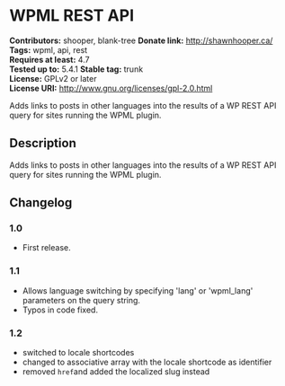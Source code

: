 # WPML REST API #
**Contributors:** shooper, blank-tree
**Donate link:** http://shawnhooper.ca/  
**Tags:** wpml, api, rest  
**Requires at least:** 4.7  
**Tested up to:** 5.4.1
**Stable tag:** trunk  
**License:** GPLv2 or later  
**License URI:** http://www.gnu.org/licenses/gpl-2.0.html  

Adds links to posts in other languages into the results of a WP REST API query for sites running the WPML plugin.

## Description ##

Adds links to posts in other languages into the results of a WP REST API query for sites running the WPML plugin.

## Changelog ##

### 1.0 ###
* First release.

### 1.1 ###
* Allows language switching by specifying 'lang' or 'wpml_lang' parameters on the query string.
* Typos in code fixed.

### 1.2 ### 
* switched to locale shortcodes
* changed to associative array with the locale shortcode as identifier
* removed `href`and added the localized slug instead
